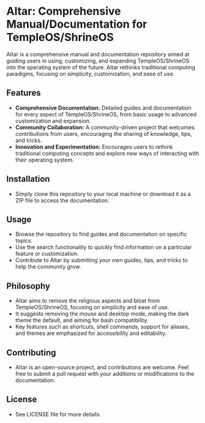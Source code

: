 # Altar: Comprehensive Manual/Documentation for TempleOS/ShrineOS

Altar is a comprehensive manual and documentation repository aimed at guiding users in using, customizing, and expanding TempleOS/ShrineOS into the operating system of the future. Altar rethinks traditional computing paradigms, focusing on simplicity, customization, and ease of use.

## Features

- **Comprehensive Documentation:** Detailed guides and documentation for every aspect of TempleOS/ShrineOS, from basic usage to advanced customization and expansion.
- **Community Collaboration:** A community-driven project that welcomes contributions from users, encouraging the sharing of knowledge, tips, and tricks.
- **Innovation and Experimentation:** Encourages users to rethink traditional computing concepts and explore new ways of interacting with their operating system.

## Installation

- Simply clone this repository to your local machine or download it as a ZIP file to access the documentation.

## Usage

- Browse the repository to find guides and documentation on specific topics.
- Use the search functionality to quickly find information on a particular feature or customization.
- Contribute to Altar by submitting your own guides, tips, and tricks to help the community grow.

## Philosophy

- Altar aims to remove the religious aspects and bloat from TempleOS/ShrineOS, focusing on simplicity and ease of use.
- It suggests removing the mouse and desktop mode, making the dark theme the default, and aiming for bash compatibility.
- Key features such as shortcuts, shell commands, support for aliases, and themes are emphasized for accessibility and editability.

## Contributing

- Altar is an open-source project, and contributions are welcome. Feel free to submit a pull request with your additions or modifications to the documentation.

## License

- See LICENSE file for more details.
